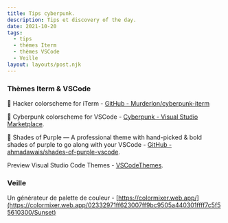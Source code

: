 ```yaml
---
title: Tips cyberpunk.
description: Tips et discovery of the day.
date: 2021-10-20
tags:
  - tips
  - thèmes Iterm
  - thèmes VSCode
  - Veille
layout: layouts/post.njk
---
```


### Thèmes Iterm & VSCode

👾 Hacker colorscheme for iTerm - [GitHub - Murderlon/cyberpunk-iterm](https://github.com/Murderlon/cyberpunk-iterm)

👾 Cyberpunk colorscheme for VSCode - [Cyberpunk - Visual Studio Marketplace](https://marketplace.visualstudio.com/items?itemName=max-SS.cyberpunk).

🦄 Shades of Purple — A professional theme with hand-picked & bold shades of purple to go along with your VSCode - [GitHub - ahmadawais/shades-of-purple-vscode](https://github.com/ahmadawais/shades-of-purple-vscode).

Preview Visual Studio Code Themes - [VSCodeThemes](https://vscodethemes.com/).

### Veille


Un générateur de palette de couleur - [https://colormixer.web.app/](https://colormixer.web.app/02332971ff623007ff9bc9505a440301ffff7c5f55610300/Sunset)